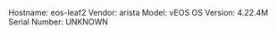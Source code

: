 Hostname:      eos-leaf2
Vendor:        arista
Model:         vEOS
OS Version:    4.22.4M
Serial Number:  UNKNOWN
